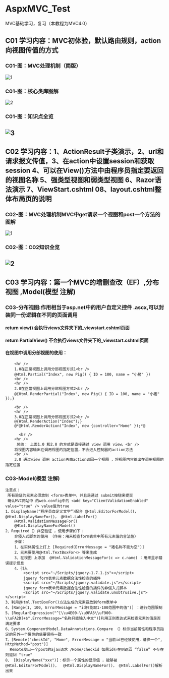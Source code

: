 ﻿# AspxMVC_Test
MVC基础学习，复习（本教程为MVC4.0）

## C01 学习内容：MVC初体验，默认路由规则，action向视图传值的方式
### C01-图：MVC处理机制（简版）
![1](http://images.cnblogs.com/cnblogs_com/chenboyi081/1328731/o_05%20-%20MVC%E5%A4%84%E7%90%86%E6%9C%BA%E5%88%B6%E5%9B%BE%E8%A7%A3-%E7%AE%80%E7%89%88.png)
### C01-图：核心类库图解
![2](https://www.cnblogs.com/images/cnblogs_com/chenboyi081/1328731/o_2018-10-26_221452.png)
### C01-图：知识点全览
![3](https://www.cnblogs.com/images/cnblogs_com/chenboyi081/1328731/o_2018-10-27_070854.png)
---------------------------------------------------------------------------------------------------------

## C02 学习内容：1、ActionResult子类演示，2、url和请求报文传值，3、在action中设置session和获取session 4、可以在View()方法中由程序员指定要返回的视图名称 5、强类型视图和弱类型视图  6、Razor语法演示 7、ViewStart.cshtml 08、layout.cshtml整体布局页的说明
### C02-图：MVC处理机制MVC中get请求一个视图和post一个方法的图解
![1](http://images.cnblogs.com/cnblogs_com/chenboyi081/1328731/o_02%20-%20MVC%E4%B8%ADget%E8%AF%B7%E6%B1%82%E4%B8%80%E4%B8%AA%E8%A7%86%E5%9B%BE%E5%92%8Cpost%E4%B8%80%E4%B8%AA%E6%96%B9%E6%B3%95%E7%9A%84%E5%9B%BE%E8%A7%A3.png)
### C02-图：C02知识全览
![2](http://images.cnblogs.com/cnblogs_com/chenboyi081/1328731/o_2018-11-03_140822.png)
---------------------------------------------------------------------------------------------------------

## C03 学习内容：第一个MVC的增删查改（EF）,分布视图 ,Model(模型 注解)
### C03-分布视图:作用相当于asp.net中的用户自定义控件 .ascx,可以封装同一份逻辑在不同的页面调用
####	return view() 会执行views文件夹下的_viewstart.cshtml页面
####	return PartialView() 不会执行views文件夹下的_viewstart.cshtml页面
####	在视图中调用分部视图的使用：
		<hr />
        1.0在正常视图上调用分部视图方式1<br />
        @Html.Partial("Index", new Pig() { ID = 100, name = "小猪" })
        <br />
        <hr />
        2.0在正常视图上调用分部视图方式2<br />
        @{Html.RenderPartial("Index", new Pig() { ID = 100, name = "小猪" });}

        <br />
        <hr />
        3.0在正常视图上调用分部视图方式2<br />
        @{Html.RenderAction("Index");}
        @*@Html.RenderAction("Index", new {controller="Home" });*@
		
          <br />
        <hr />
		 总结： 上面1.0 和2.0 的方式是直接通过 view 调用 view，<br />
        将视图内容输出在调用视图的指定位置，不会进入控制器的action方法
        <br />
		3.0 通过view 调用 action再由action返回一个视图 ，将视图内容输出在调用视图的指定位置
### C03-Model(模型 注解)	
	注意点：
	 所有验证的元素必须放到 <form>表单中，并且是通过 submit按钮来提交
	 确认MVC网站中 的web.config中的 <add key="ClientValidationEnabled" value="true" /> value值为true
	1、DisplayName(“程序员自定义文字”)配合 @Html.EditorForModel()，  @Html.DisplayNameFor()， @Html.LabelFor()
        @Html.ValidationMessageFor()
        @Html.DisplayNameForModel()
	2、Required（）非空验证 ，使用步骤如下：
		非侵入式脚本的使用 （作用：用来检查form表单中所有元素值的合法性）
		步骤：
		1、在实体属性上打上 [Required(ErrorMessage = "猪名称不能为空")]
		2、元素要使用@Html.TextBoxFor<> 等来生成
		3、在视图 上添加  @Html.ValidationMessageFor(c => c.name) ：用来显示错误提示信息
		4、引入
			<script src="~/Scripts/jquery-1.7.1.js"></script>
			jquery form表单元素数据合法性检查的插件
			<script src="~/Scripts/jquery.validate.js"></script>
			jquery form表单元素数据合法性检查的插件的非侵入式脚本
			<script src="~/Scripts/jquery.validate.unobtrusive.js"></script>
	3、利用@Html.TextBoxFor()方法生成的元素要放到form表单中
	4、[Range(1, 100, ErrorMessage = "id只能取1-100范围中的值")] ：进行范围限制
	5、[RegularExpression("^[\\u4E00-\\u9FA5\\uF900-\\uFA2D]+$",ErrorMessage="名称只能输入中文")]利用正则表达式来检查元素的值是否满足要求
	6、System.ComponentModel.DataAnnotations.Compare （）标示当前属性和程序员指定的另外一个属性的值要保持一致
	7、[Remote("checkId", "Home", ErrorMessage = "当前id已经被使用，请换一个", HttpMethod="post")] 
	  Remote发出一个post的ajax请求 /Home/checkid 如果id存在则返回 “false” 不存在则返回 "true"
	8、 [DisplayName("xxx")]：标示一个属性的显示值 ，能够被 @Html.EditorForModel()，  @Html.DisplayNameFor()， @Html.LabelFor()解析出来
		